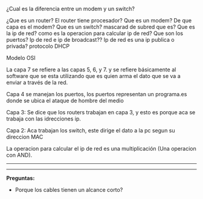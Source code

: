 ¿Cual es la diferencia entre un modem y un switch?

¿Que es un router?
El router tiene procesador?
Que es un modem?
De que capa es el modem?
Que es un switch?
mascarad de subred que es?
Que es la ip de red?
como es la operacion para calcular ip de red?
Que son los puertos?
Ip de red e ip de broadcast??
Ip de red es una ip publica o privada?
protocolo DHCP

Modelo OSI

La capa 7 se refiere a las capas 5, 6, y 7. y se refiere básicamente al software que se esta utilizando que es quien arma el dato que se va a enviar a través de la red.

Capa 4 se manejan los puertos, los puertos representan un programa.es donde se ubica el ataque de hombre del medio

Capa 3: Se dice que los routers trabajan en capa 3, y esto es porque aca se trabaja con las idrecciones ip.

Capa 2: Aca trabajan los switch, este dirige el dato a la pc segun su direccion MAC 

La operacion para calcular el ip de red es una multiplicación (Una operacion con AND).

 ---
 




---
**Preguntas:**
- Porque los cables tienen un alcance corto?
